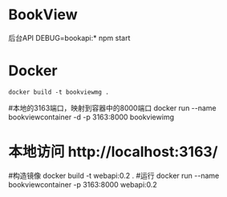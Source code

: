 # BookView
后台API
	DEBUG=bookapi:* npm start



# Docker
	docker build -t bookviewmg .
#本地的3163端口，映射到容器中的8000端口
	docker run --name bookviewcontainer -d -p 3163:8000  bookviewimg
	
# 本地访问 http://localhost:3163/


#构造镜像
docker build -t webapi:0.2 .
#运行
docker run --name bookviewcontainer -p 3163:8000 webapi:0.2